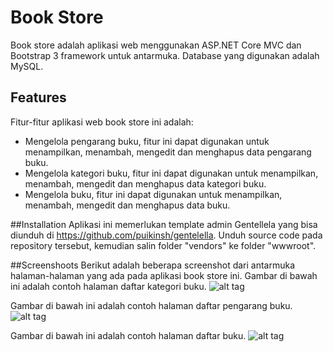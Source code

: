 # Book Store
Book store adalah aplikasi web menggunakan ASP.NET Core MVC dan Bootstrap 3 framework untuk antarmuka.  Database yang digunakan adalah MySQL.  

## Features
Fitur-fitur aplikasi web book store ini adalah:
- Mengelola pengarang buku, fitur ini dapat digunakan untuk menampilkan, menambah, mengedit dan menghapus data pengarang buku.
- Mengelola kategori buku, fitur ini dapat digunakan untuk menampilkan, menambah, mengedit dan menghapus data kategori buku.
- Mengelola buku, fitur ini dapat digunakan untuk menampilkan, menambah, mengedit dan menghapus data buku.

##Installation
Aplikasi ini memerlukan template admin Gentellela yang bisa diunduh di https://github.com/puikinsh/gentelella.  Unduh source code pada repository tersebut, kemudian salin folder "vendors" ke folder "wwwroot".

##Screenshoots
Berikut adalah beberapa screenshot dari antarmuka halaman-halaman yang ada pada aplikasi book store ini.
Gambar di bawah ini adalah contoh halaman daftar kategori buku.
![alt tag](https://github.com/rezafaisal/ASPNETCoreMySQL/blob/master/EFCoreBookStore/screenshoot/bookcategories.JPG)

Gambar di bawah ini adalah contoh halaman daftar pengarang buku.
![alt tag](https://github.com/rezafaisal/ASPNETCoreMySQL/blob/master/EFCoreBookStore/screenshoot/bookauthors.JPG)

Gambar di bawah ini adalah contoh halaman daftar buku.
![alt tag](https://github.com/rezafaisal/ASPNETCoreMySQL/blob/master/EFCoreBookStore/screenshoot/books.JPG)